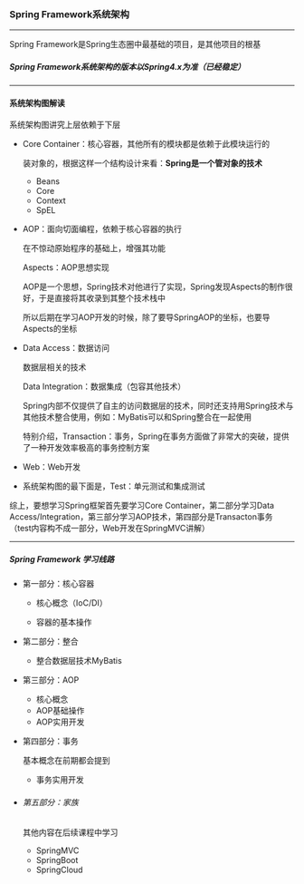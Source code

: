 ### Spring Framework系统架构

----------

Spring Framework是Spring生态圈中最基础的项目，是其他项目的根基

##### Spring Framework系统架构的版本以Spring4.x为准（已经稳定）

-----------

#### 系统架构图解读

系统架构图讲究上层依赖于下层

- Core Container：核心容器，其他所有的模块都是依赖于此模块运行的

  装对象的，根据这样一个结构设计来看：**Spring是一个管对象的技术**

  - Beans
  - Core
  - Context
  - SpEL

- AOP：面向切面编程，依赖于核心容器的执行

  在不惊动原始程序的基础上，增强其功能

  Aspects：AOP思想实现

  AOP是一个思想，Spring技术对他进行了实现，Spring发现Aspects的制作很好，于是直接将其收录到其整个技术栈中

  所以后期在学习AOP开发的时候，除了要导SpringAOP的坐标，也要导Aspects的坐标

- Data Access：数据访问

  数据层相关的技术

  Data Integration：数据集成（包容其他技术）

  Spring内部不仅提供了自主的访问数据层的技术，同时还支持用Spring技术与其他技术整合使用，例如：MyBatis可以和Spring整合在一起使用

  特别介绍，Transaction：事务，Spring在事务方面做了非常大的突破，提供了一种开发效率极高的事务控制方案

- Web：Web开发

- 系统架构图的最下面是，Test：单元测试和集成测试

综上，要想学习Spring框架首先要学习Core Container，第二部分学习Data Access/Integration，第三部分学习AOP技术，第四部分是Transacton事务（test内容构不成一部分，Web开发在SpringMVC讲解）

-----------------

##### Spring Framework 学习线路

- 第一部分：核心容器

  - 核心概念（IoC/DI）

  - 容器的基本操作

- 第二部分：整合

  - 整合数据层技术MyBatis

- 第三部分：AOP

  - 核心概念
  - AOP基础操作
  - AOP实用开发

- 第四部分：事务

  基本概念在前期都会提到

  - 事务实用开发

- ###### 第五部分：家族

  其他内容在后续课程中学习

  - SpringMVC
  - SpringBoot
  - SpringCloud